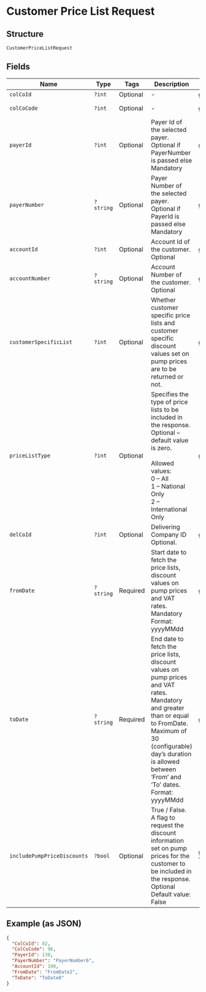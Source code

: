 
# Customer Price List Request

## Structure

`CustomerPriceListRequest`

## Fields

| Name | Type | Tags | Description | Getter | Setter |
|  --- | --- | --- | --- | --- | --- |
| `colCoId` | `?int` | Optional | - | getColCoId(): ?int | setColCoId(?int colCoId): void |
| `colCoCode` | `?int` | Optional | - | getColCoCode(): ?int | setColCoCode(?int colCoCode): void |
| `payerId` | `?int` | Optional | Payer Id of the selected payer.<br>Optional if PayerNumber is passed else Mandatory | getPayerId(): ?int | setPayerId(?int payerId): void |
| `payerNumber` | `?string` | Optional | Payer Number of the selected payer.<br>Optional if PayerId is passed else Mandatory | getPayerNumber(): ?string | setPayerNumber(?string payerNumber): void |
| `accountId` | `?int` | Optional | Account Id of the customer.<br>Optional | getAccountId(): ?int | setAccountId(?int accountId): void |
| `accountNumber` | `?string` | Optional | Account Number of the customer.<br>Optional | getAccountNumber(): ?string | setAccountNumber(?string accountNumber): void |
| `customerSpecificList` | `?int` | Optional | Whether customer specific price lists and customer specific discount values set on pump prices are to be returned or not. | getCustomerSpecificList(): ?int | setCustomerSpecificList(?int customerSpecificList): void |
| `priceListType` | `?int` | Optional | Specifies the type of price lists to be included in the response.<br>Optional – default value is zero.<br><br>Allowed values:<br>0 – All<br>1 – National Only<br>2 – International Only | getPriceListType(): ?int | setPriceListType(?int priceListType): void |
| `delCoId` | `?int` | Optional | Delivering Company ID<br>Optional. | getDelCoId(): ?int | setDelCoId(?int delCoId): void |
| `fromDate` | `?string` | Required | Start date to fetch the price lists, discount values on pump prices and VAT rates.<br>Mandatory<br>Format: yyyyMMdd | getFromDate(): ?string | setFromDate(?string fromDate): void |
| `toDate` | `?string` | Required | End date to fetch the price lists, discount values on pump prices and VAT rates.<br>Mandatory and greater than or equal to FromDate.<br>Maximum of 30 (configurable) day’s duration is allowed between ‘From’ and ‘To’ dates.<br>Format: yyyyMMdd | getToDate(): ?string | setToDate(?string toDate): void |
| `includePumpPriceDiscounts` | `?bool` | Optional | True / False.<br>A flag to request the discount information set on pump prices for the customer to be included in the response.<br>Optional<br>Default value: False | getIncludePumpPriceDiscounts(): ?bool | setIncludePumpPriceDiscounts(?bool includePumpPriceDiscounts): void |

## Example (as JSON)

```json
{
  "ColCoId": 82,
  "ColCoCode": 96,
  "PayerId": 130,
  "PayerNumber": "PayerNumber6",
  "AccountId": 190,
  "FromDate": "FromDate2",
  "ToDate": "ToDate8"
}
```


